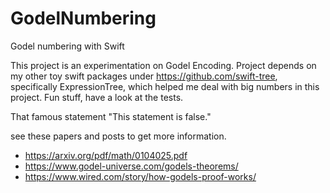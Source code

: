 # GodelNumbering
Godel numbering with Swift

This project is an experimentation on Godel Encoding. Project depends on my other toy swift packages under https://github.com/swift-tree, specifically ExpressionTree, which helped me deal with big numbers in this project. Fun stuff, have a look at the tests.

That famous statement "This statement is false."

see these papers and posts to get more information.

- https://arxiv.org/pdf/math/0104025.pdf
- https://www.godel-universe.com/godels-theorems/
- https://www.wired.com/story/how-godels-proof-works/
